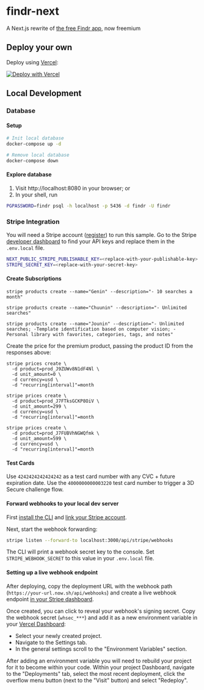 # findr-next

A Next.js rewrite of [the free Findr app](https://github.com/hustlelikeaboss/findr), now freemium

## Deploy your own

Deploy using [Vercel](https://vercel.com?utm_source=github&utm_medium=readme&utm_campaign=next-example):

[![Deploy with Vercel](https://vercel.com/button)](https://vercel.com/new/git/external?repository-url=https://https://github.com/hustlelikeaboss/findr-next&project-name=findr-next&repository-name=findr-next)

## Local Development

### Database

#### Setup

```bash
# Init local database
docker-compose up -d

# Remove local database
docker-compose down
```

#### Explore database

1. Visit http://localhost:8080 in your browser; or
2. In your shell, run

```bash
PGPASSWORD=findr psql -h localhost -p 5436 -d findr -U findr
```

### Stripe Integration

You will need a Stripe account ([register](https://dashboard.stripe.com/register)) to run this sample. Go to the Stripe [developer dashboard](https://stripe.com/docs/development/quickstart#api-keys) to find your API keys and replace them in the `.env.local` file.

```bash
NEXT_PUBLIC_STRIPE_PUBLISHABLE_KEY=<replace-with-your-publishable-key>
STRIPE_SECRET_KEY=<replace-with-your-secret-key>
```

#### Create Subscriptions

```
stripe products create --name="Genin" --description="- 10 searches a month"

stripe products create --name="Chuunin" --description="- Unlimited searches"

stripe products create --name="Jounin" --description="- Unlimited searches; -Template identification based on computer vision; - Personal library with favorites, categories, tags, and notes"
```

Create the price for the premium product, passing the product ID from the responses above:

```
stripe prices create \
  -d product=prod_J9ZUWv8N1dF4Nl \
  -d unit_amount=0 \
  -d currency=usd \
  -d "recurring[interval]"=month

stripe prices create \
  -d product=prod_J7FTksGCKP8OiV \
  -d unit_amount=299 \
  -d currency=usd \
  -d "recurring[interval]"=month

stripe prices create \
  -d product=prod_J7FUBVhNGWQfmk \
  -d unit_amount=599 \
  -d currency=usd \
  -d "recurring[interval]"=month
```

#### Test Cards

Use `4242424242424242` as a test card number with any CVC + future expiration date. Use the `4000000000003220` test card number to trigger a 3D Secure challenge flow.

#### Forward webhooks to your local dev server

First [install the CLI](https://stripe.com/docs/stripe-cli) and [link your Stripe account](https://stripe.com/docs/stripe-cli#link-account).

Next, start the webhook forwarding:

```bash
stripe listen --forward-to localhost:3000/api/stripe/webhooks
```

The CLI will print a webhook secret key to the console. Set `STRIPE_WEBHOOK_SECRET` to this value in your `.env.local` file.

#### Setting up a live webhook endpoint

After deploying, copy the deployment URL with the webhook path (`https://your-url.now.sh/api/webhooks`) and create a live webhook endpoint [in your Stripe dashboard](https://stripe.com/docs/webhooks/setup#configure-webhook-settings).

Once created, you can click to reveal your webhook's signing secret. Copy the webhook secret (`whsec_***`) and add it as a new environment variable in your [Vercel Dashboard](https://vercel.com/dashboard):

- Select your newly created project.
- Navigate to the Settings tab.
- In the general settings scroll to the "Environment Variables" section.

After adding an environment variable you will need to rebuild your project for it to become within your code. Within your project Dashboard, navigate to the "Deployments" tab, select the most recent deployment, click the overflow menu button (next to the "Visit" button) and select "Redeploy".
